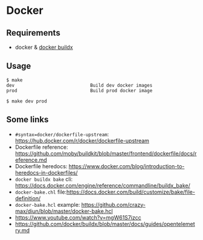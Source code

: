 # Docker

## Requirements

- docker & [docker buildx](https://github.com/docker/buildx)

## Usage

```
$ make
dev                            Build dev docker images
prod                           Build prod docker image

$ make dev prod
```

## Some links

- `#syntax=docker/dockerfile-upstream`: https://hub.docker.com/r/docker/dockerfile-upstream
- Dockerfile reference: https://github.com/moby/buildkit/blob/master/frontend/dockerfile/docs/reference.md
- Dockerfile heredocs: https://www.docker.com/blog/introduction-to-heredocs-in-dockerfiles/
- `docker buildx bake` cli: https://docs.docker.com/engine/reference/commandline/buildx_bake/
- `docker-bake.chl` file:https://docs.docker.com/build/customize/bake/file-definition/
- `docker-bake.hcl` example: https://github.com/crazy-max/diun/blob/master/docker-bake.hcl
- https://www.youtube.com/watch?v=mgW61S7izcc
- https://github.com/docker/buildx/blob/master/docs/guides/opentelemetry.md
